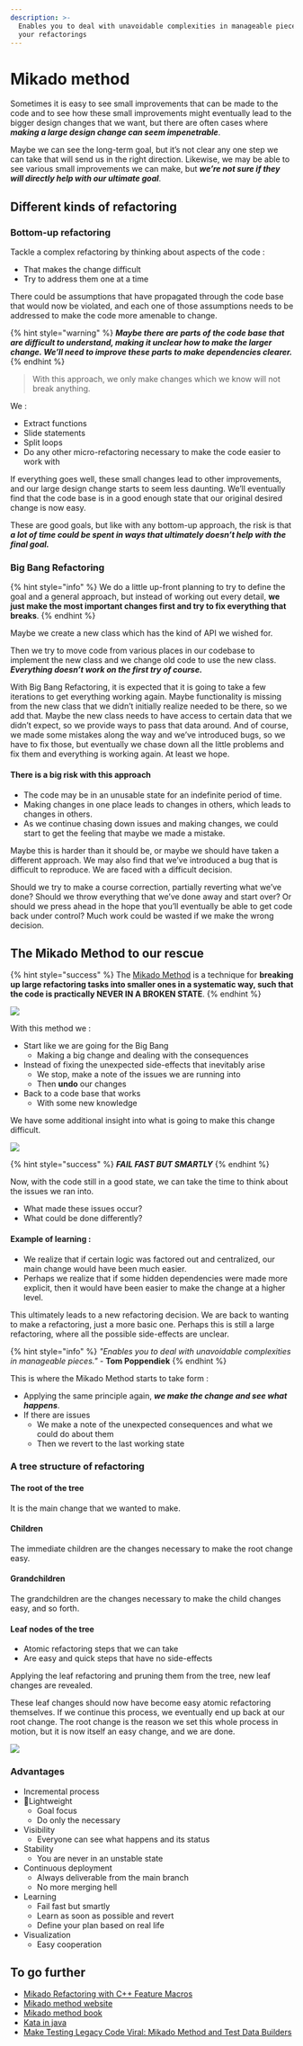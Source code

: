 ```yaml
---
description: >-
  Enables you to deal with unavoidable complexities in manageable pieces during
  your refactorings
---
```


# Mikado method

Sometimes it is easy to see small improvements that can be made to the code and to see how these small improvements might eventually lead to the bigger design changes that we want, but there are often cases where _**making a large design change can seem impenetrable**_. 

Maybe we can see the long-term goal, but it’s not clear any one step we can take that will send us in the right direction. Likewise, we may be able to see various small improvements we can make, but _**we’re not sure if they will directly help with our ultimate goal**_.

## Different kinds of refactoring

### Bottom-up refactoring

Tackle a complex refactoring by thinking about aspects of the code :

* That makes the change difficult
* Try to address them one at a time

There could be assumptions that have propagated through the code base that would now be violated, and each one of those assumptions needs to be addressed to make the code more amenable to change. 

{% hint style="warning" %}
_**Maybe there are parts of the code base that are difficult to understand, making it unclear how to make the larger change. We’ll need to improve these parts to make dependencies clearer.**_
{% endhint %}

> With this approach, we only make changes which we know will not break anything.

We :

* Extract functions
* Slide statements
* Split loops
* Do any other micro-refactoring necessary to make the code easier to work with

If everything goes well, these small changes lead to other improvements, and our large design change starts to seem less daunting. We’ll eventually find that the code base is in a good enough state that our original desired change is now easy.

These are good goals, but like with any bottom-up approach, the risk is that _**a lot of time could be spent in ways that ultimately doesn’t help with the final goal.**_

### Big Bang Refactoring

{% hint style="info" %}
We do a little up-front planning to try to define the goal and a general approach, but instead of working out every detail, **we just make the most important changes first and try to fix everything that breaks**. 
{% endhint %}

Maybe we create a new class which has the kind of API we wished for. 

Then we try to move code from various places in our codebase to implement the new class and we change old code to use the new class. _**Everything doesn’t work on the first try of course.**_ 

With Big Bang Refactoring, it is expected that it is going to take a few iterations to get everything working again. Maybe functionality is missing from the new class that we didn’t initially realize needed to be there, so we add that. Maybe the new class needs to have access to certain data that we didn’t expect, so we provide ways to pass that data around. And of course, we made some mistakes along the way and we’ve introduced bugs, so we have to fix those, but eventually we chase down all the little problems and fix them and everything is working again. At least we hope.

#### There is a big risk with this approach

* The code may be in an unusable state for an indefinite period of time. 
* Making changes in one place leads to changes in others, which leads to changes in others.
* As we continue chasing down issues and making changes, we could start to get the feeling that maybe we made a mistake. 

Maybe this is harder than it should be, or maybe we should have taken a different approach. We may also find that we’ve introduced a bug that is difficult to reproduce. We are faced with a difficult decision. 

Should we try to make a course correction, partially reverting what we’ve done? Should we throw everything that we’ve done away and start over? Or should we press ahead in the hope that you’ll eventually be able to get code back under control? Much work could be wasted if we make the wrong decision.  


## The Mikado Method to our rescue

{% hint style="success" %}
The [Mikado Method](http://mikadomethod.info/) is a technique for **breaking up large refactoring tasks into smaller ones in a systematic way, such that the code is practically NEVER IN A BROKEN STATE**.
{% endhint %}

![](../../../.gitbook/assets/image%20%28151%29.png)

With this method we :

* Start like we are going for the Big Bang
  * Making a big change and dealing with the consequences
* Instead of fixing the unexpected side-effects that inevitably arise 
  * We stop, make a note of the issues we are running into
  * Then **undo** our changes
* Back to a code base that works
  * With some new knowledge

We have some additional insight into what is going to make this change difficult.

![](../../../.gitbook/assets/image%20%28150%29.png)

{% hint style="success" %}
_**FAIL FAST BUT SMARTLY**_
{% endhint %}

Now, with the code still in a good state, we can take the time to think about the issues we ran into. 

* What made these issues occur? 
* What could be done differently? 

#### Example of learning : 

* We realize that if certain logic was factored out and centralized, our main change would have been much easier.
* Perhaps we realize that if some hidden dependencies were made more explicit, then it would have been easier to make the change at a higher level.

This ultimately leads to a new refactoring decision. We are back to wanting to make a refactoring, just a more basic one. Perhaps this is still a large refactoring, where all the possible side-effects are unclear. 

{% hint style="info" %}
_"Enables you to deal with unavoidable complexities in manageable pieces." -_ **Tom Poppendiek**
{% endhint %}

This is where the Mikado Method starts to take form : 

* Applying the same principle again, _**we make the change and see what happens**_. 
* If there are issues
  * We make a note of the unexpected consequences and what we could do about them
  * Then we revert to the last working state

### A tree structure of refactoring

#### The root of the tree

It is the main change that we wanted to make. 

#### Children

The immediate children are the changes necessary to make the root change easy. 

#### Grandchildren

The grandchildren are the changes necessary to make the child changes easy, and so forth.

#### Leaf nodes of the tree

* Atomic refactoring steps that we can take
* Are easy and quick steps that have no side-effects

Applying the leaf refactoring and pruning them from the tree, new leaf changes are revealed. 

These leaf changes should now have become easy atomic refactoring themselves. If we continue this process, we eventually end up back at our root change. The root change is the reason we set this whole process in motion, but it is now itself an easy change, and we are done.

![](../../../.gitbook/assets/image%20%28156%29.png)

### Advantages

* Incremental process
* Lightweight
  * Goal focus
  * Do only the necessary
* Visibility
  * Everyone can see what happens and its status
* Stability
  * You are never in an unstable state
* Continuous deployment
  * Always deliverable from the main branch
  * No more merging hell
* Learning
  * Fail fast but smartly
  * Learn as soon as possible and revert
  * Define your plan based on real life
* Visualization
  * Easy cooperation

## To go further

* [Mikado Refactoring with C++ Feature Macros](https://www.fluentcpp.com/2020/01/24/mikado-refactoring-with-c-feature-macros/)
* [Mikado method website](http://mikadomethod.info/)
* [Mikado method book](https://www.manning.com/books/the-mikado-method)
* [Kata in java](https://github.com/mikadomethod/kata-java)
* [Make Testing Legacy Code Viral: Mikado Method and Test Data Builders](https://philippe.bourgau.net/make-testing-legacy-code-viral-mikado-method-and-test-data-builders/)





